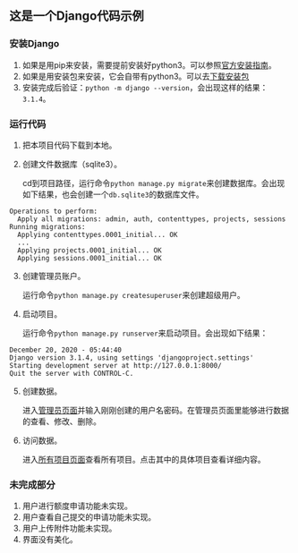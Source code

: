 ## 这是一个Django代码示例
### 安装Django
1. 如果是用pip来安装，需要提前安装好python3。可以参照[官方安装指南](https://docs.djangoproject.com/en/3.1/intro/install/)。
2. 如果是用安装包来安装，它会自带有python3。可以去[下载安装包](https://bitnami.com/stack/django/installer)
3. 安装完成后验证：`python -m django --version`，会出现这样的结果：`3.1.4`。
### 运行代码
1. 把本项目代码下载到本地。
2. 创建文件数据库（sqlite3）。
    
    cd到项目路径，运行命令`python manage.py migrate`来创建数据库。会出现如下结果，也会创建一个`db.sqlite3`的数据库文件。
```
Operations to perform:
  Apply all migrations: admin, auth, contenttypes, projects, sessions
Running migrations:
  Applying contenttypes.0001_initial... OK
  ...
  Applying projects.0001_initial... OK
  Applying sessions.0001_initial... OK
```
3. 创建管理员账户。

    运行命令`python manage.py createsuperuser`来创建超级用户。
4. 启动项目。

    运行命令`python manage.py runserver`来启动项目。会出现如下结果：
 ```
December 20, 2020 - 05:44:40
Django version 3.1.4, using settings 'djangoproject.settings'
Starting development server at http://127.0.0.1:8000/
Quit the server with CONTROL-C.
 ```
 5. 创建数据。
 
     进入[管理员页面](http://127.0.0.1:8000/admin)并输入刚刚创建的用户名密码。在管理员页面里能够进行数据的查看、修改、删除。
 6. 访问数据。
 
     进入[所有项目页面](http://127.0.0.1:8000/projects/)查看所有项目。点击其中的具体项目查看详细内容。
 ### 未完成部分
 1. 用户进行额度申请功能未实现。
 2. 用户查看自己提交的申请功能未实现。
 3. 用户上传附件功能未实现。
 4. 界面没有美化。

